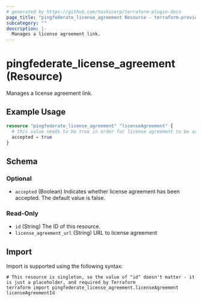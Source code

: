 ```yaml
---
# generated by https://github.com/hashicorp/terraform-plugin-docs
page_title: "pingfederate_license_agreement Resource - terraform-provider-pingfederate"
subcategory: ""
description: |-
  Manages a license agreement link.
---
```


# pingfederate_license_agreement (Resource)

Manages a license agreement link.

## Example Usage

```terraform
resource "pingfederate_license_agreement" "licenseAgreement" {
  # this value needs to be true in order for license agreement to be accepted
  accepted = true
}
```

<!-- schema generated by tfplugindocs -->
## Schema

### Optional

- `accepted` (Boolean) Indicates whether license agreement has been accepted. The default value is false.

### Read-Only

- `id` (String) The ID of this resource.
- `license_agreement_url` (String) URL to license agreement

## Import

Import is supported using the following syntax:

```shell
# This resource is singleton, so the value of "id" doesn't matter - it is just a placeholder, and required by Terraform
terraform import pingfederate_license_agreement.licenseAgreement licenseAgreementId
```
